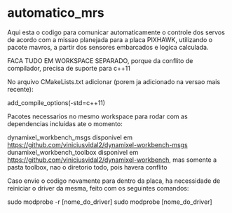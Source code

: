 # automatico_mrs
Aqui esta o codigo para comunicar automaticamente o controle dos servos de acordo com a missao planejada para a placa PIXHAWK, utilizando o pacote mavros, a partir dos sensores embarcados e logica calculada.

FACA TUDO EM WORKSPACE SEPARADO, porque da conflito de compilador, precisa de suporte para c++11

No arquivo CMakeLists.txt adicionar (porem ja adicionado na versao mais recente):

add_compile_options(-std=c++11)


Pacotes necessarios no mesmo workspace para rodar com as dependencias incluidas ate o momento:

dynamixel_workbench_msgs disponivel em https://github.com/viniciusvidal2/dynamixel-workbench-msgs
dunamixel_workbench_toolbox disponivel em https://github.com/viniciusvidal2/dynamixel-workbench, mas somente a pasta toolbox, nao o diretorio todo, pois havera conflito

Caso envie o codigo novamente para dentro da placa, ha necessidade de reiniciar o driver da mesma, feito com os seguintes comandos:

sudo modprobe -r [nome_do_driver]
sudo modprobe [nome_do_driver]
